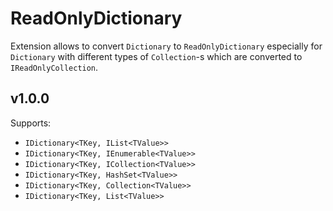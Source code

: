 ﻿# ReadOnlyDictionary

Extension allows to convert `Dictionary` to `ReadOnlyDictionary` especially for `Dictionary` with different types of `Collection`-s which are converted to `IReadOnlyCollection`.

## v1.0.0
Supports:
* `IDictionary<TKey, IList<TValue>>`
* `IDictionary<TKey, IEnumerable<TValue>>`
* `IDictionary<TKey, ICollection<TValue>>`
* `IDictionary<TKey, HashSet<TValue>>`
* `IDictionary<TKey, Collection<TValue>>`
* `IDictionary<TKey, List<TValue>>`
